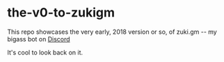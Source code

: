 # the-v0-to-zukigm

This repo showcases the very early, 2018 version or so, of zuki.gm -- my bigass bot on [Discord](https://discord.com/application-directory/1055209868899913788)

It's cool to look back on it.
